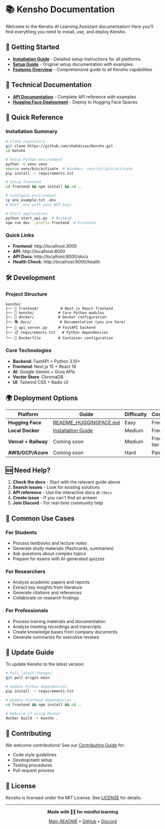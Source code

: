 # 📚 Kensho Documentation

Welcome to the Kensho AI Learning Assistant documentation! Here you'll find everything you need to install, use, and deploy Kensho.

## 🚀 Getting Started

- **[Installation Guide](INSTALLATION.md)** - Detailed setup instructions for all platforms
- **[Setup Guide](SETUP.md)** - Original setup documentation with examples
- **[Features Overview](FEATURES.md)** - Comprehensive guide to all Kensho capabilities

## 🔧 Technical Documentation

- **[API Documentation](API.md)** - Complete API reference with examples
- **[Hugging Face Deployment](README_HUGGINGFACE.md)** - Deploy to Hugging Face Spaces

## 📖 Quick Reference

### Installation Summary
```bash
# Clone repository
git clone https://github.com/shahdivax/Kensho.git
cd kensho

# Setup Python environment
python -m venv venv
source venv/bin/activate  # Windows: venv\Scripts\activate
pip install -r requirements.txt

# Setup frontend
cd frontend && npm install && cd ..

# Configure environment
cp env_example.txt .env
# Edit .env with your API keys

# Start application
python start_api.py  # Backend
npm run dev --prefix frontend  # Frontend
```

### Quick Links

- **Frontend**: http://localhost:3000
- **API**: http://localhost:8000
- **API Docs**: http://localhost:8000/docs
- **Health Check**: http://localhost:8000/health

## 🛠️ Development

### Project Structure
```
kensho/
├── 🎨 frontend/          # Next.js React frontend
├── 🧠 kensho/           # Core Python modules
├── 🐳 docker/           # Docker configuration
├── 📚 docs/             # Documentation (you are here)
├── 🔧 api_server.py     # FastAPI backend
├── 📋 requirements.txt   # Python dependencies
└── 🐳 Dockerfile        # Container configuration
```

### Core Technologies

- **Backend**: FastAPI + Python 3.10+
- **Frontend**: Next.js 15 + React 19
- **AI**: Google Gemini + Groq APIs
- **Vector Store**: ChromaDB
- **UI**: Tailwind CSS + Radix UI

## 🌍 Deployment Options

| Platform | Guide | Difficulty | Cost |
|----------|-------|------------|------|
| **Hugging Face** | [README_HUGGINGFACE.md](README_HUGGINGFACE.md) | Easy | Free |
| **Local Docker** | [Installation Guide](INSTALLATION.md#docker-installation-alternative) | Medium | Free |
| **Vercel + Railway** | Coming soon | Medium | Free tier |
| **AWS/GCP/Azure** | Coming soon | Hard | Paid |

## 🆘 Need Help?

1. **Check the docs** - Start with the relevant guide above
2. **Search issues** - Look for existing solutions
3. **API reference** - Use the interactive docs at `/docs`
4. **Create issue** - If you can't find an answer
5. **Join Discord** - For real-time community help

## 🎯 Common Use Cases

### For Students
- Process textbooks and lecture notes
- Generate study materials (flashcards, summaries)
- Ask questions about complex topics
- Prepare for exams with AI-generated quizzes

### For Researchers  
- Analyze academic papers and reports
- Extract key insights from literature
- Generate citations and references
- Collaborate on research findings

### For Professionals
- Process training materials and documentation
- Analyze meeting recordings and transcripts
- Create knowledge bases from company documents
- Generate summaries for executive reviews

## 🔄 Update Guide

To update Kensho to the latest version:

```bash
# Pull latest changes
git pull origin main

# Update Python dependencies
pip install -r requirements.txt

# Update frontend dependencies
cd frontend && npm install && cd ..

# Rebuild if using Docker
docker build -t kensho .
```

## 📝 Contributing

We welcome contributions! See our [Contributing Guide](../CONTRIBUTING.md) for:

- Code style guidelines
- Development setup
- Testing procedures
- Pull request process

## 📄 License

Kensho is licensed under the MIT License. See [LICENSE](../LICENSE) for details.

---

<div align="center">

**Made with 🧘‍♂️ for mindful learning**

[Main README](../README.md) • [GitHub](https://github.com/yourusername/kensho) • [Discord](https://discord.gg/kensho)

</div> 